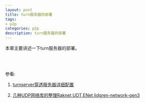 ```yaml
---
layout: post
title: turn服务器的部署
tags:
- p2p
categories: p2p
description: turn服务器的部署
---
```


本章主要讲述一下turn服务器的部署。

<!-- more -->



<br />
<br />

参看:

1. [turnserver穿透服务器详细配置](https://blog.csdn.net/tst116/article/details/62217782?locationNum=9&fps=1)

2. [几种UDP网络库的整理Raknet,UDT,ENet,lidgren-network-gen3](https://blog.csdn.net/andyhebear/article/details/51210752)







<br />
<br />
<br />

